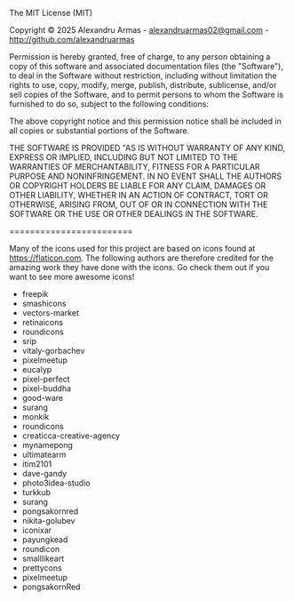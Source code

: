 The MIT License (MIT)

Copyright © 2025 Alexandru Armas - alexandruarmas02@gmail.com - http://github.com/alexandruarmas

Permission is hereby granted, free of charge, to any person obtaining a copy of this software and associated documentation files (the "Software"), to deal in the Software without restriction, including without limitation the rights to use, copy, modify, merge, publish, distribute, sublicense, and/or sell copies of the Software, and to permit persons to whom the Software is furnished to do so, subject to the following conditions:

The above copyright notice and this permission notice shall be included in all copies or substantial portions of the Software.

THE SOFTWARE IS PROVIDED "AS IS WITHOUT WARRANTY OF ANY KIND, EXPRESS OR IMPLIED, INCLUDING BUT NOT LIMITED TO THE WARRANTIES OF MERCHANTABILITY, FITNESS FOR A PARTICULAR PURPOSE AND NONINFRINGEMENT. IN NO EVENT SHALL THE AUTHORS OR COPYRIGHT HOLDERS BE LIABLE FOR ANY CLAIM, DAMAGES OR OTHER LIABILITY, WHETHER IN AN ACTION OF CONTRACT, TORT OR OTHERWISE, ARISING FROM, OUT OF OR IN CONNECTION WITH THE SOFTWARE OR THE USE OR OTHER DEALINGS IN THE SOFTWARE.

========================

Many of the icons used for this project are based on icons found at https://flaticon.com. The following authors are therefore credited for the amazing work they have done with the icons. Go check them out if you want to see more awesome icons!

* freepik
* smashicons
* vectors-market
* retinaicons
* roundicons
* srip
* vitaly-gorbachev
* pixelmeetup
* eucalyp
* pixel-perfect
* pixel-buddha
* good-ware
* surang
* monkik
* roundicons
* creaticca-creative-agency
* mynamepong
* ultimatearm
* itim2101
* dave-gandy
* photo3idea-studio
* turkkub
* surang
* pongsakornred
* nikita-golubev
* iconixar
* payungkead
* roundicon
* smalllikeart
* prettycons
* pixelmeetup
* pongsakornRed 